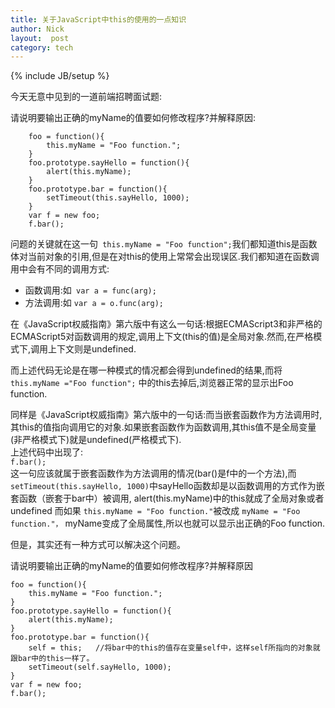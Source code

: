 ```yaml
---
title: 关于JavaScript中this的使用的一点知识
author: Nick
layout:  post
category: tech
---
```

{% include JB/setup %}

今天无意中见到的一道前端招聘面试题:

请说明要输出正确的myName的值要如何修改程序?并解释原因:

		foo = function(){
			this.myName = "Foo function.";
		}
		foo.prototype.sayHello = function(){
			alert(this.myName);
		}
		foo.prototype.bar = function(){
			setTimeout(this.sayHello, 1000);
		}
		var f = new foo;
		f.bar();

问题的关键就在这一句` this.myName = "Foo function";`我们都知道this是函数体对当前对象的引用,但是在对this的使用上常常会出现误区.我们都知道在函数调用中会有不同的调用方式:

*	函数调用:如` var a = func(arg);`  
*	方法调用:如 `var a = o.func(arg);`

在《JavaScript权威指南》第六版中有这么一句话:根据ECMAScript3和非严格的ECMAScript5对函数调用的规定,调用上下文(this的值)是全局对象.然而,在严格模式下,调用上下文则是undefined.

而上述代码无论是在哪一种模式的情况都会得到undefined的结果,而将 `this.myName ="Foo function";` 中的this去掉后,浏览器正常的显示出Foo function.

同样是《JavaScript权威指南》第六版中的一句话:而当嵌套函数作为方法调用时,其this的值指向调用它的对象.如果嵌套函数作为函数调用,其this值不是全局变量(非严格模式下)就是undefined(严格模式下).  
上述代码中出现了:  
` f.bar(); `  
这一句应该就属于嵌套函数作为方法调用的情况(bar()是f中的一个方法),而`setTimeout(this.sayHello, 1000)`中sayHello函数却是以函数调用的方式作为嵌套函数（嵌套于bar中）被调用, alert(this.myName)中的this就成了全局对象或者undefined
而如果 `this.myName = "Foo function."`被改成 `myName = "Foo function."，` myName变成了全局属性,所以也就可以显示出正确的Foo function.

但是，其实还有一种方式可以解决这个问题。

请说明要输出正确的myName的值要如何修改程序?并解释原因

	foo = function(){
		this.myName = "Foo function.";
	}
	foo.prototype.sayHello = function(){
		alert(this.myName);
	}
	foo.prototype.bar = function(){
		self = this;   //将bar中的this的值存在变量self中，这样self所指向的对象就跟bar中的this一样了。
		setTimeout(self.sayHello, 1000);
	}
	var f = new foo;
	f.bar();
